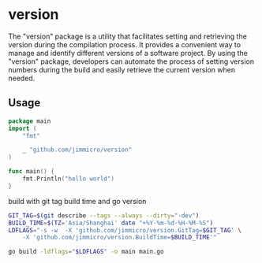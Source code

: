 # version

The "version" package is a utility that facilitates setting and retrieving the version during the compilation process. It provides a convenient way to manage and identify different versions of a software project. By using the "version" package, developers can automate the process of setting version numbers during the build and easily retrieve the current version when needed.

## Usage

```go
package main
import (
    "fmt"

    _ "github.com/jimmicro/version"
)

func main() {
    fmt.Println("hello world")
}

```

build with git tag build time and go version

```bash
GIT_TAG=$(git describe --tags --always --dirty="-dev")
BUILD_TIME=$(TZ='Asia/Shanghai' date "+%Y-%m-%d-%H-%M-%S")
LDFLAGS="-s -w  -X 'github.com/jimmicro/version.GitTag=$GIT_TAG' \
    -X 'github.com/jimmicro/version.BuildTime=$BUILD_TIME'"

go build -ldflags="$LDFLAGS" -o main main.go
```
